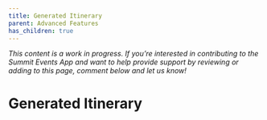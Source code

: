 ```yaml
---
title: Generated Itinerary
parent: Advanced Features
has_children: true
---
```



*This content is a work in progress. If you’re interested in contributing to the Summit Events App and want to help provide support by reviewing or adding to this page, comment below and let us know!*

# Generated Itinerary
